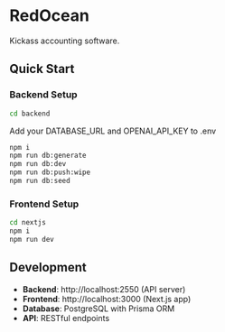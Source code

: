 # RedOcean

Kickass accounting software.

## Quick Start

### Backend Setup

```bash
cd backend
```

Add your DATABASE_URL and OPENAI_API_KEY to .env

```bash
npm i
npm run db:generate
npm run db:dev
npm run db:push:wipe
npm run db:seed
```

### Frontend Setup

```bash
cd nextjs
npm i
npm run dev
```

## Development

- **Backend**: http://localhost:2550 (API server)
- **Frontend**: http://localhost:3000 (Next.js app)
- **Database**: PostgreSQL with Prisma ORM
- **API**: RESTful endpoints
